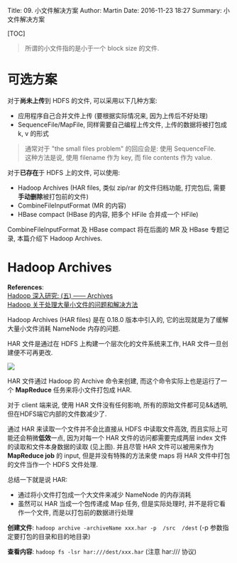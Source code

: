Title: 09. 小文件解决方案
Author: Martin
Date: 2016-11-23 18:27
Summary: 小文件解决方案

[TOC]

> 所谓的小文件指的是小于一个 block size 的文件.

# 可选方案
对于**尚未上传**到 HDFS 的文件, 可以采用以下几种方案:

- 应用程序自己合并文件上传 (要根据实际情况来, 因为上传后不好处理)
- SequenceFile/MapFile, 同样需要自己编程上传文件, 上传的数据将被打包成 k, v 的形式

> 通常对于 "the small files problem" 的回应会是: 使用 SequenceFile.<br>
> 这种方法是说, 使用 filename 作为 key, 而 file contents 作为 value.

对于**已存在**于 HDFS 上的文件, 可以使用:

- Hadoop Archives (HAR files, 类似 zip/rar 的文件归档功能, 打完包后, 需要**手动删除**被打包前的文件)
- CombineFileInputFormat (MR 的内容)
- HBase compact (HBase 的内容, 把多个 HFile 合并成一个 HFile)

CombineFileInputFormat 及 HBase compact 将在后面的 MR 及 HBase 专题记录, 本篇介绍下 Hadoop Archives.

# Hadoop Archives
**References**:<br>
[Hadoop 深入研究: (五) —— Archives](http://blog.csdn.net/lastsweetop/article/details/9123155)<br>
[Hadoop 关于处理大量小文件的问题和解决方法](https://my.oschina.net/u/270950/blog/170570)

Hadoop Archives (HAR files) 是在 0.18.0 版本中引入的, 它的出现就是为了缓解大量小文件消耗 NameNode 内存的问题.

HAR 文件是通过在 HDFS 上构建一个层次化的文件系统来工作, HAR 文件一旦创建便不可再更改.

![](http://www.smallcpp.cn/theme/images/小文件处理/harindex.png)

HAR 文件通过 Hadoop 的 Archive 命令来创建, 而这个命令实际上也是运行了一个 **MapReduce** 任务来将小文件打包成 HAR.

对于 client 端来说, 使用 HAR 文件没有任何影响, 所有的原始文件都可见&&透明, 但在HDFS端它内部的文件数减少了.

通过 HAR 来读取一个文件并不会比直接从 HDFS 中读取文件高效, 而且实际上可能还会稍微**低效**一点, 因为对每一个 HAR 文件的访问都需要完成两层 index 文件的读取和文件本身数据的读取 (见上图). 并且尽管 HAR 文件可以被用来作为 **MapReduce job** 的 input, 但是并没有特殊的方法来使 maps 将 HAR 文件中打包的文件当作一个 HDFS 文件处理.

总结一下就是说 HAR:

- 通过将小文件打包成一个大文件来减少 NameNode 的内存消耗
- 虽然可以 HAR 当成一个包传递成 Map 任务, 但是实际处理时, 并不是将它看作一个文件, 而是以打包前的数据进行处理

**创建文件**: `hadoop archive -archiveName xxx.har -p  /src  /dest` (-p 参数指定要打包的目录和目的地目录)

**查看内容**: `hadoop fs -lsr har:///dest/xxx.har` (注意 har:/// 协议)
